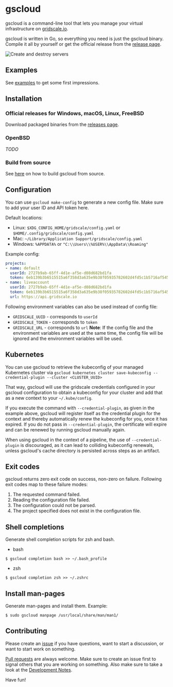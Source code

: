 # gscloud

gscloud is a command-line tool that lets you manage your virtual infrastructure on [gridscale.io](https://gridscale.io).

gscloud is written in Go, so everything you need is just the gscloud binary. Compile it all by yourself or get the official release from the [release page](https://github.com/gridscale/gscloud/releases).

![Create and destroy servers](docs/terminal-1x.png "Create new servers from the command-line")

## Examples

See [examples](docs/examples.md) to get some first impressions.

## Installation

### Official releases for Windows, macOS, Linux, FreeBSD

Download packaged binaries from the [releases page](https://github.com/gridscale/gscloud/releases).

### OpenBSD

*TODO*

### Build from source

See [here](docs/source.md) on how to build gscloud from source.

## Configuration

You can use `gscloud make-config` to generate a new config file. Make sure to add your user ID and API token here.

Default locations:
- Linux: `$XDG_CONFIG_HOME/gridscale/config.yaml` or `$HOME/.config/gridscale/config.yaml`
- Mac: `~/Library/Application Support/gridscale/config.yaml`
- Windows: `%APPDATA%` or `"C:\\Users\\%USER%\\AppData\\Roaming"`

Example config:

```yml
projects:
- name: default
  userId: 2727b9ab-65ff-4d1e-af5e-d08d682bd1fa
  token: 6eb139b3b6515515a6f358d3a635e9b38f05935782602d4fd5c1b5716af54526
- name: liveaccount
  userId: 2727b9ab-65ff-4d1e-af5e-d08d682bd1fa
  token: 6eb139b3b6515515a6f358d3a635e9b38f05935782602d4fd5c1b5716af54526
  url: https://api.gridscale.io
```

Following environment variables can also be used instead of config file:
- `GRIDSCALE_UUID` - corresponds to `userId`
- `GRIDSCALE_TOKEN` - corresponds to `token`
- `GRIDSCALE_URL` - corresponds to `url`
**Note**: If the config file and the environment variables are used at the same time, the config file will be ignored and the environment variables will be used.

## Kubernetes

You can use gscloud to retrieve the kubeconfig of your managed Kubernetes cluster via 
`gscloud kubernetes cluster save-kubeconfig --credential-plugin --cluster <CLUSTER_UUID>`

That way, gscloud will use the gridscale credentials configured in your gscloud
configuration to obtain a kubeconfig for your cluster and add that as a new context to your
`~/.kube/config`.

If you execute the command with `--credential-plugin`, as given in the example above, gscloud
will register itself as the credential plugin for the context and thereby automatically renew
the kubeconfig for you, once it has expired. If you do not pass in `--credential-plugin`, the
certificate will expire and can be renewed by running gscloud manually again.

When using gscloud in the context of a pipeline, the use of `--credential-plugin` is discouraged,
as it can lead to colliding kubeconfig renewals, unless gscloud's cache directory is persisted
across steps as an artifact.

## Exit codes

gscloud returns zero exit code on success, non-zero on failure. Following exit codes map to these failure modes:

1. The requested command failed.
2. Reading the configuration file failed.
3. The configuration could not be parsed.
4. The project specified does not exist in the configuration file.

## Shell completions

Generate shell completion scripts for zsh and bash.

* bash

```shell
$ gscloud completion bash >> ~/.bash_profile
```

* zsh

```shell
$ gscloud completion zsh >> ~/.zshrc
```

## Install man-pages

Generate man-pages and install them. Example:

```shell
$ sudo gscloud manpage /usr/local/share/man/man1/
```

## Contributing

Please create an [issue](https://github.com/gridscale/gscloud/issues) if you have questions, want to start a discussion, or want to start work on something.

[Pull requests](https://github.com/gridscale/gscloud/pulls) are always welcome. Make sure to create an issue first to signal others that you are working on something. Also make sure to take a look at the [Development Notes](docs/development.md).

Have fun!
